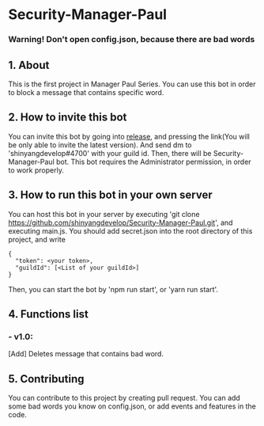 # Security-Manager-Paul

### Warning! Don't open config.json, because there are bad words

## 1. About
This is the first project in Manager Paul Series. You can use this bot in order to block a message that contains specific word. 

## 2. How to invite this bot

You can invite this bot by going into [release](https://github.com/shinyangdevelop/Security-Manager-Paul/releases), and pressing the link(You will be only able to invite the latest version). And send dm to 'shinyangdevelop#4700' with your guild id.
Then, there will be Security-Manager-Paul bot. This bot requires the Administrator permission, in order to work properly.

## 3. How to run this bot in your own server

You can host this bot in your server by executing 'git clone https://github.com/shinyangdevelop/Security-Manager-Paul.git', and executing main.js. You should add secret.json into the root directory of this project, and write 

```
{
  "token": <your token>,
  "guildId": [<List of your guildId>] 
}
```
Then, you can start the bot by
'npm run start', or 'yarn run start'.

## 4. Functions list

### - v1.0: 
[Add]
Deletes message that contains bad word.

## 5. Contributing
You can contribute to this project by creating pull request. You can add some bad words you know on config.json, or add events and features in the code.
